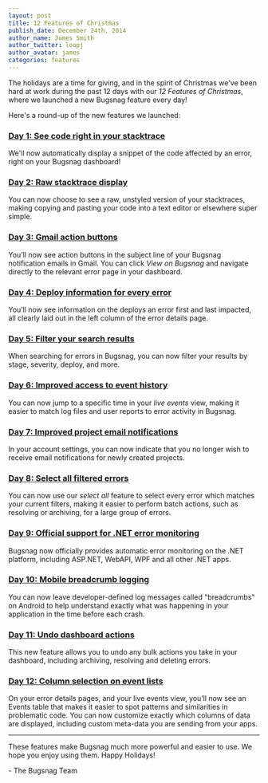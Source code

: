 ```yaml
---
layout: post
title: 12 Features of Christmas
publish_date: December 24th, 2014
author_name: James Smith
author_twitter: loopj
author_avatar: james
categories: features
---
```


The holidays are a time for giving, and in the spirit of Christmas we've been hard at work during the past 12 days with our *12 Features of Christmas*, where we launched a new Bugsnag feature every day!

Here's a round-up of the new features we launched:

### [Day 1: See code right in your stacktrace](/code-in-stacktrace)

We'll now automatically display a snippet of the code affected by an error, right on your Bugsnag dashboard!


### [Day 2: Raw stacktrace display](/raw-stacktrace)

You can now choose to see a raw, unstyled version of your stacktraces, making copying and pasting your code into a text editor or elsewhere super simple.


### [Day 3: Gmail action buttons](/gmail-actions)

You’ll now see action buttons in the subject line of your Bugsnag notification emails in Gmail. You can click *View on Bugsnag* and navigate directly to the relevant error page in your dashboard.


### [Day 4: Deploy information for every error](/deploy-information)

You’ll now see information on the deploys an error first and last impacted, all clearly laid out in the left column of the error details page.


### [Day 5: Filter your search results](/filter-search-results)

When searching for errors in Bugsnag, you can now filter your results by stage, severity, deploy, and more.


### [Day 6: Improved access to event history](/ungrouped-errors-pagination)

You can now jump to a specific time in your *live events* view, making it easier to match log files and user reports to error activity in Bugsnag.


### [Day 7: Improved project email notifications](/new-project-email-notifications)

In your account settings, you can now indicate that you no longer wish to receive email notifications for newly created projects.


### [Day 8: Select all filtered errors](/select-all)

You can now use our *select all* feature to select every error which matches your current filters, making it easier to perform batch actions, such as resolving or archiving, for a large group of errors.


### [Day 9: Official support for .NET error monitoring](/dot-net-notifier)

Bugsnag now officially provides automatic error monitoring on the .NET platform, including ASP.NET, WebAPI, WPF and all other .NET apps.


### [Day 10: Mobile breadcrumb logging](/introducing-mobile-breadcrumbs)

You can now leave developer-defined log messages called "breadcrumbs" on Android to help understand exactly what was happening in your application in the time before each crash.


### [Day 11: Undo dashboard actions](/dashboard-undo)

This new feature allows you to undo any bulk actions you take in your dashboard, including archiving, resolving and deleting errors.


### [Day 12: Column selection on event lists](/event-column-selection)

On your error details pages, and your live events view, you’ll now see an Events table that makes it easier to spot patterns and similarities in problematic code. You can now customize exactly which columns of data are displayed, including custom meta-data you are sending from your apps.

---

These features make Bugsnag much more powerful and easier to use. We hope you enjoy using them. Happy Holidays!

\- The Bugsnag Team  
